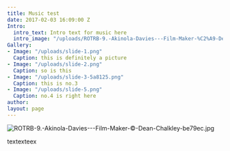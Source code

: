 ```yaml
---
title: Music test
date: 2017-02-03 16:09:00 Z
Intro:
  intro_text: Intro text for music here
  intro_image: "/uploads/ROTRB-9.-Akinola-Davies---Film-Maker-%C2%A9-Dean-Chalkley-be79ec.jpg"
Gallery:
- Image: "/uploads/slide-1.png"
  Caption: this is definitely a picture
- Image: "/uploads/slide-2.png"
  Caption: so is this
- Image: "/uploads/slide-3-5a8125.png"
  Caption: this is no.3
- Image: "/uploads/slide-5.png"
  Caption: no.4 is right here
author: 
layout: page
---
```


![ROTRB-9.-Akinola-Davies---Film-Maker-©-Dean-Chalkley-be79ec.jpg](/uploads/ROTRB-9.-Akinola-Davies---Film-Maker-%C2%A9-Dean-Chalkley-be79ec.jpg)

textexteex